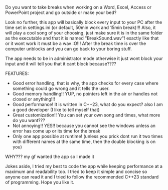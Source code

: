 Do you want to take breaks when working on a Word, Excel, Access or PowerPoint project and go outside or make your bed?

Look no further, this app will basically block every input to your PC after the time set in settings.ini (or default, 50min work and 15min break)!!!
Also, it will play a cool song of your choosing, just make sure it is in the same folder as the executable and that it is named "BreakSound.wav"! exactly like that or it wont work
it must be a wav :O!!!
After the break time is over the computer unblocks and you can go back to your boring stuff.

The app needs to be in administrator mode otherwise it just wont block your input and it will tell you that it cant block because????

FEATURES:
- Good error handling, that is why, the app checks for every case where something could go wrong and it tells the user.
- Good memory handling!! YUP, no pointers left in the air or handles not closed or anything!!!
- Good performance! It is written in C++23, what do you expect? also I am a good developer (I like to tell myself that)
- Great customization!! You can set your own song and times, what more do you want???
- Not annoying!! YES!! because you cannot see the windows unless an error has come up or its time for the break
- Only one app possible at runtime! (unless you prick dont run it two times with different names at the same time, then the double blocking is on you)

WHY???
my gf wanted the app so I made it

Jokes aside, I tried my best to code the app while keeping performance at a maximum and readability too. I tried to keep it simple and concise so anyone can read it and I tried to follow the recommended C++23 standard of programming.
Hope you like it.

